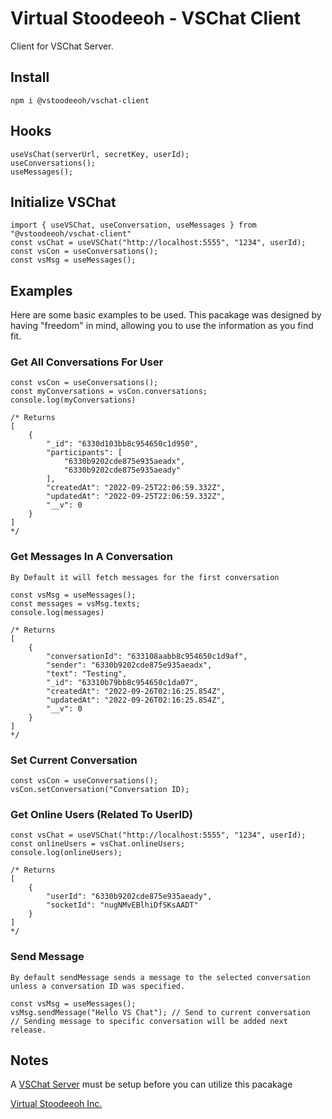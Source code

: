 # Virtual Stoodeeoh - VSChat Client

Client for VSChat Server.

## Install

```
npm i @vstoodeeoh/vschat-client
```

## Hooks

```
useVsChat(serverUrl, secretKey, userId);
useConversations();
useMessages();
```

## Initialize VSChat

```
import { useVSChat, useConversation, useMessages } from "@vstoodeeoh/vschat-client"
const vsChat = useVSChat("http://localhost:5555", "1234", userId);
const vsCon = useConversations();
const vsMsg = useMessages();
```

## Examples

Here are some basic examples to be used. This pacakage was designed by having "freedom" in mind, allowing you to use the information as you find fit.

### Get All Conversations For User

```
const vsCon = useConversations();
const myConversations = vsCon.conversations;
console.log(myConversations)

/* Returns
[
    {
        "_id": "6330d103bb8c954650c1d950",
        "participants": [
            "6330b9202cde875e935aeadx",
            "6330b9202cde875e935aeady"
        ],
        "createdAt": "2022-09-25T22:06:59.332Z",
        "updatedAt": "2022-09-25T22:06:59.332Z",
        "__v": 0
    }
]
*/
```

### Get Messages In A Conversation

`By Default it will fetch messages for the first conversation`

```
const vsMsg = useMessages();
const messages = vsMsg.texts;
console.log(messages)

/* Returns
[
    {
        "conversationId": "633108aabb8c954650c1d9af",
        "sender": "6330b9202cde875e935aeadx",
        "text": "Testing",
        "_id": "63310b79bb8c954650c1da07",
        "createdAt": "2022-09-26T02:16:25.854Z",
        "updatedAt": "2022-09-26T02:16:25.854Z",
        "__v": 0
    }
]
*/
```

### Set Current Conversation

```
const vsCon = useConversations();
vsCon.setConversation("Conversation ID);
```

### Get Online Users (Related To UserID)

```
const vsChat = useVSChat("http://localhost:5555", "1234", userId);
const onlineUsers = vsChat.onlineUsers;
console.log(onlineUsers);

/* Returns
[
    {
        "userId": "6330b9202cde875e935aeady",
        "socketId": "nugNMvEBlhiDfSKsAADT"
    }
]
*/
```

### Send Message

`By default sendMessage sends a message to the selected conversation unless a conversation ID was specified.`

```
const vsMsg = useMessages();
vsMsg.sendMessage("Hello VS Chat"); // Send to current conversation
// Sending message to specific conversation will be added next release.
```

## Notes

A [VSChat Server](https://www.npmjs.com/package/@vstoodeeoh/vschat-server) must be setup before you can utilize this pacakage

[Virtual Stoodeeoh Inc.](https://virtualstoodeeoh.com/)
